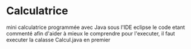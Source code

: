 # Calculatrice
mini calculatrice programmée avec Java sous l'IDE eclipse
le code etant commenté afin d'aider à mieux le comprendre
pour l'executer, il faut executer la calasse Calcul.java en premier
